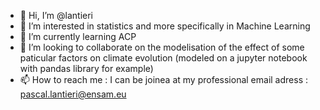 - 👋 Hi, I’m @lantieri
- 👀 I’m interested in statistics and more specifically in Machine Learning
- 🌱 I’m currently learning ACP
- 💞️ I’m looking to collaborate on the modelisation of the effect of some paticular factors on climate evolution (modeled on a jupyter notebook with pandas library for example)
- 📫 How to reach me : I can be joinea at my professional email adress : pascal.lantieri@ensam.eu

<!---
lantieri/lantieri is a ✨ special ✨ repository because its `README.md` (this file) appears on your GitHub profile.
You can click the Preview link to take a look at your changes.
--->

